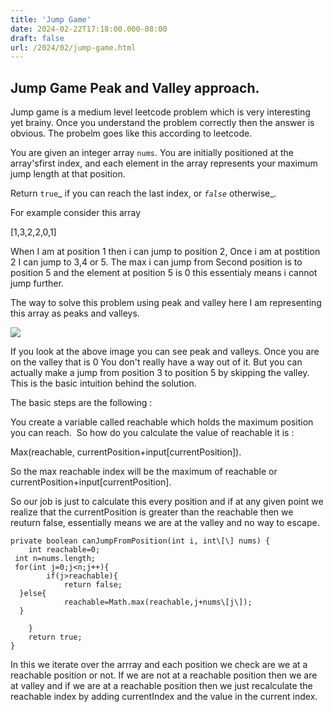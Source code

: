 ```yaml
---
title: 'Jump Game'
date: 2024-02-22T17:18:00.000-08:00
draft: false
url: /2024/02/jump-game.html
---
```


Jump Game Peak and Valley approach.
-----------------------------------

  

Jump game is a medium level leetcode problem which is very interesting yet brainy. Once you understand the problem correctly then the answer is obvious. The probelm goes like this according to leetcode. 

You are given an integer array `nums`. You are initially positioned at the array'sfirst index, and each element in the array represents your maximum jump length at that position.

Return `true`_ if you can reach the last index, or _`false`_ otherwise_.

  

For example consider this array

\[1,3,2,2,0,1\]

When I am at position 1 then i can jump to position 2, Once i am at postition 2 I can jump to 3,4 or 5. The max i can jump from Second position is to position 5 and the element at position 5 is 0 this essentialy means i cannot jump further. 

The way to solve this problem using peak and valley here I am representing this array as peaks and valleys.

  

  
  

[![](https://blogger.googleusercontent.com/img/b/R29vZ2xl/AVvXsEhX0Pl9ZGJ32Xu6hwOU1rheta_uTWloON3fdBUKmRWC-JCtnp7L3aSWgj5blMz_klh-SMUcwzsCn-yKUO5ZTMgb5cp9G2yLEx2GuGPXEysc_6caYQcEYn4IssR9C6KDzHAGOk-YB04PTZMOYhROba3hY5wq8GK427GruvghfonXrUxfYflIY3idh9IpD_Xe/s320/peakvalley.png)](https://blogger.googleusercontent.com/img/b/R29vZ2xl/AVvXsEhX0Pl9ZGJ32Xu6hwOU1rheta_uTWloON3fdBUKmRWC-JCtnp7L3aSWgj5blMz_klh-SMUcwzsCn-yKUO5ZTMgb5cp9G2yLEx2GuGPXEysc_6caYQcEYn4IssR9C6KDzHAGOk-YB04PTZMOYhROba3hY5wq8GK427GruvghfonXrUxfYflIY3idh9IpD_Xe/s1387/peakvalley.png)

  

  

If you look at the above image you can see peak and valleys. Once you are on the valley that is 0 You don't really have a way out of it. But you can actually make a jump from position 3 to position 5 by skipping the valley. This is the basic intuition behind the solution. 

The basic steps are the following :

You create a variable called reachable which holds the maximum position you can reach.  So how do you calculate the value of reachable it is :

Max(reachable, currentPosition+input\[currentPosition\]).

So the max reachable index will be the maximum of reachable or currentPosition+input\[currentPosition\]. 

So our job is just to calculate this every position and if at any given point we realize that the currentPosition is greater than the reachable then we reuturn false, essentially means we are at the valley and no way to escape.

```
private boolean canJumpFromPosition(int i, int\[\] nums) {  
    int reachable=0;  
 int n=nums.length;  
 for(int j=0;j<n;j++){  
        if(j>reachable){  
            return false;  
  }else{  
            reachable=Math.max(reachable,j+nums\[j\]);  
  }  
  
    }  
    return true;  
}
```

  

In this we iterate over the arrray and each position we check are we at a reachable position or not. If we are not at a reachable position then we are at valley and if we are at a reachable position then we just recalculate the reachable index by adding currentIndex and the value in the current index.
